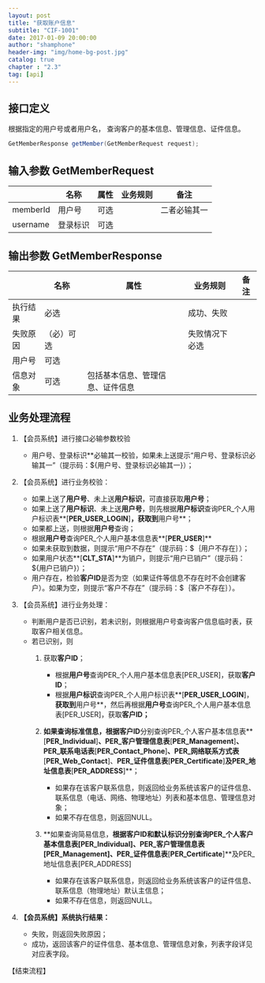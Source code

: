 ```yaml
---
layout: post 
title: "获取账户信息"  
subtitle: "CIF-1001"  
date: 2017-01-09 20:00:00  
author: "shamphone"  
header-img: "img/home-bg-post.jpg"  
catalog: true  
chapter : "2.3"
tag: [api]  
---
```


## 接口定义


根据指定的用户号或者用户名， 查询客户的基本信息、管理信息、证件信息。

```java
GetMemberResponse getMember(GetMemberRequest request);
```

 
## 输入参数 GetMemberRequest

|              |  名称                                                  |  属性        |   业务规则                       |   备注         |
|--------------|--------------------------------------------------------|--------------|----------------------------------|----------------|
|memberId      | 用户号                                                 | 可选         |                                  | 二者必输其一   |
|username      | 登录标识                                               | 可选         |                                  |                |


## 输出参数 GetMemberResponse

|              |  名称                                                  |  属性        |   业务规则                       |   备注         |
|--------------|--------------------------------------------------------|--------------|----------------------------------|----------------|
| 执行结果                                               | 必选         |                                  | 成功、失败     |
| 失败原因                                               | （必）可选   |                                  | 失败情况下必选 |
| 用户号                                                 | 可选         |                                  |                |
| 信息对象                                               | 可选         | 包括基本信息、管理信息、证件信息 |                |


## 业务处理流程

1. 【会员系统】进行接口必输参数校验
	- 用户号、登录标识**必输其一校验，如果未上送提示“用户号、登录标识必输其一”（提示码：\${用户号、登录标识必输其一}）；
2. 【会员系统】进行业务校验：
	- 如果上送了**用户号**、未上送**用户标识**，可直接获取**用户号**；
	- 如果上送了**用户标识**、未上送**用户号**，则先根据**用户标识**查询PER_个人用户标识表**[**PER_USER_LOGIN**]**，获取到**用户号**；
	- 如果都上送，则根据**用户号**查询；
	- 根据**用户号**查询PER_个人用户基本信息表**[**PER_USER**]**
	- 如果未获取到数据，则提示“用户不存在”（提示码：\$｛用户不存在｝）；
	- 如果用户状态**[**CLT_STA**]**为销户，则提示“用户已销户”（提示码：\${用户已销户}）；
	- 用户存在，检验**客户ID**是否为空（如果证件等信息不存在时不会创建客户）。如果为空，则提示“客户不存在”（提示码：\$｛客户不存在｝）。

3. 【会员系统】进行业务处理：
	- 判断用户是否已识别，若未识别，则根据用户号查询客户信息临时表，获取客户相关信息。
	- 若已识别，则
		1.  获取**客户ID**；
			- 根据**用户号**查询PER_个人用户基本信息表[PER_USER]，获取**客户ID**；
			- 根据**用户标识**查询PER_个人用户标识表**[**PER_USER_LOGIN**]，**获取到**用户号**，然后再根据**用户号**查询PER_个人用户基本信息表[PER_USER]，获取**客户ID；**
		2. **如果查询标准信息，**根据**客户ID**分别查询PER_个人客户基本信息表**[**PER_Individual**]**、PER_客户管理信息表**[**PER_Management**]**、PER_联系电话表**[**PER_Contact_Phone**]**、PER_网络联系方式表**[**PER_Web_Contact**]、**PER_证件信息表**[**PER_Certificate**]**及PER_地址信息表**[**PER_ADDRESS**]**；
			- 如果存在该客户联系信息，则返回给业务系统该客户的证件信息、联系信息（电话、网络、物理地址）列表和基本信息、管理信息对象；
			- 如果不存在信息，则返回NULL。

		3.  **如果查询简易信息，**根据客户ID和默认标识分别查询PER_个人客户基本信息表[PER_Individual]、PER_客户管理信息表[PER_Management]、PER_证件信息表**[**PER_Certificate**]**及PER_地址信息表[PER_ADDRESS]
			- 如果存在该客户联系信息，则返回给业务系统该客户的证件信息、联系信息（物理地址）默认主信息；
			- 如果不存在信息，则返回NULL。

4.  **【会员系统】系统执行结果：**
	- 失败，则返回失败原因；
	- 成功，返回该客户的证件信息、基本信息、管理信息对象，列表字段详见对应表字段。

【结束流程】